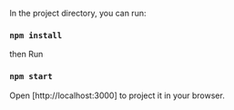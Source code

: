 In the project directory, you can run:

### `npm install`

then Run

### `npm start`

Open [http://localhost:3000] to project it in your browser.
